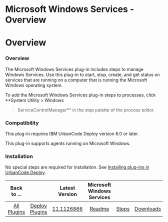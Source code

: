 
Microsoft Windows Services - Overview
=====================================

# Overview



### Overview




 


The Microsoft Windows Services plug-in includes steps to manage Windows Services. Use this plug-in
 to start, stop, create, and get status on services that are running on a computer that is running the Microsoft Windows
 operating system.


To add the Microsoft Windows Services plug-in steps to processes, click **System Utility > Windows 
> ServiceControlManager** in the step palette of the process editor.


### Compatibility


This plug-in requires IBM 
UrbanCode Deploy version 6.0 or later.


This plug-in supports agents running on Microsoft Windows.


### Installation



No special steps are required for installation. See [Installing plug-ins in UrbanCode 
Deploy](https://www.urbancode.com/resource/installing-plug-ins-in-urbancode-products/ "Installing plug-ins in UrbanCode 
Deploy").




|Back to ...||Latest Version|Microsoft Windows Services |||
| :---: | :---: | :---: | :---: | :---: | :---: |
|[All Plugins](../../index.md)|[Deploy Plugins](../README.md)|[11.1126866](https://raw.githubusercontent.com/UrbanCode/IBM-UCD-PLUGINS/main/files/ServiceControlManager/ucd-ServiceControlManager-11.1126866.zip)|[Readme](README.md)|[Steps](steps.md)|[Downloads](downloads.md)|
